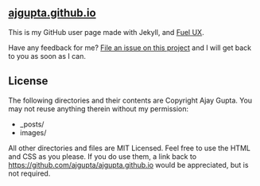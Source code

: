## [ajgupta.github.io](http://www.ajay-gupta.com/) 

This is my GitHub user page made with Jekyll, and [Fuel UX](http://exacttarget.github.com/fuelux/). 

Have any feedback for me? [File an issue on this
project](https://github.com/ajgupta/Feedback/issues/new) and I will get back to
you as soon as I can.

## License

The following directories and their contents are Copyright Ajay Gupta. You may not reuse anything therein without my permission:

* _posts/
* images/

All other directories and files are MIT Licensed. Feel free to use the HTML and CSS as you please. If you do use them, a link back to https://github.com/ajgupta/ajgupta.github.io would be appreciated, but is not required.
